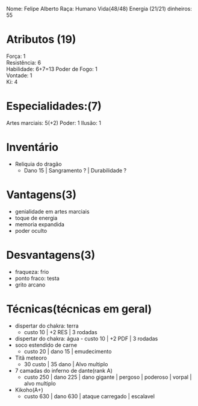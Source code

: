 Nome: Felipe Alberto
Raça: Humano
Vida(48/48)
Energia (21/21)
dinheiros: 55

# Atributos (19)
Força: 1  
Resistência: 6   
Habilidade: 6+7=13
Poder de Fogo: 1     
Vontade: 1  
Ki: 4

# Especialidades:(7)
Artes marciais: 5(+2)
Poder: 1
Ilusão: 1

# Inventário  
- Reliquia do dragão
	- Dano 15 | Sangramento ? | Durabilidade ?

# Vantagens(3) 
- genialidade em artes marciais
- toque de energia
- memoria expandida
- poder oculto
# Desvantagens(3) 
- fraqueza: frio
- ponto fraco: testa
- grito arcano


# Técnicas(técnicas em geral)
- dispertar do chakra: terra
	- custo 10 | +2 RES | 3 rodadas
- dispertar do chakra: água
	  - custo 10 | +2 PDF | 3 rodadas
- soco estendido de carne 
	- custo 20 | dano 15 | emudecimento 
- Titã meteoro 
	- 30 custo | 35 dano | Alvo multiplo
- 7 camadas do inferno de dante(rank A)
	- custo 250 | dano 225 | dano gigante | pergoso | poderoso | vorpal | alvo multiplo
- Kikoho(A+)
	-  custo 630 | dano 630 | ataque carregado | escalavel
